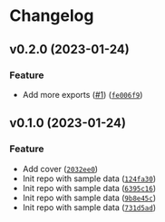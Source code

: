 # Changelog

<!--next-version-placeholder-->

## v0.2.0 (2023-01-24)
### Feature
* Add more exports ([#1](https://github.com/Bluetooth-Devices/mopeka-iot-ble/issues/1)) ([`fe006f9`](https://github.com/Bluetooth-Devices/mopeka-iot-ble/commit/fe006f910ffe366c3f04cad09b83525d0c6399e4))

## v0.1.0 (2023-01-24)
### Feature
* Add cover ([`2032ee0`](https://github.com/Bluetooth-Devices/mopeka-iot-ble/commit/2032ee0993990d789b7efb831592b6c3b9ad8fc3))
* Init repo with sample data ([`124fa30`](https://github.com/Bluetooth-Devices/mopeka-iot-ble/commit/124fa30e0077ad1de26a8b128712345e17640028))
* Init repo with sample data ([`6395c16`](https://github.com/Bluetooth-Devices/mopeka-iot-ble/commit/6395c1621ac0bee757d3ffe4c28c71d9bbb347dd))
* Init repo with sample data ([`9b8e45c`](https://github.com/Bluetooth-Devices/mopeka-iot-ble/commit/9b8e45cff936b5e0fc4bc054511aede521a75985))
* Init repo with sample data ([`731d5ad`](https://github.com/Bluetooth-Devices/mopeka-iot-ble/commit/731d5ad7ffb715f9f63804c8be760836230d795c))

